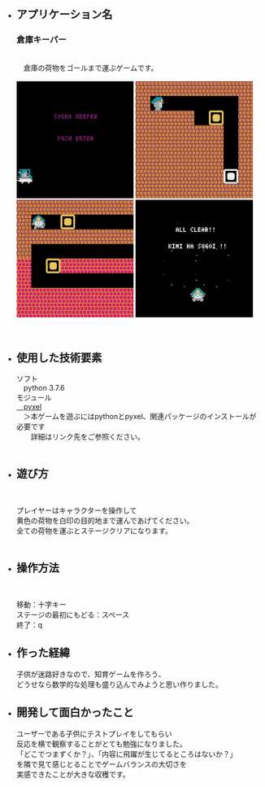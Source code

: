 <ul>
  <li><h2>アプリケーション名</h2></li>
    <p>
      <h3>倉庫キーパー</h3><br>
      <a>&emsp;倉庫の荷物をゴールまで運ぶゲームです。</a><br>
      <br>  
      <a><img src="https://github.com/TSHMT/warehouse_keeper/blob/main/screenshots/gif_title.gif" alt="タイトル.gif" title="タイトル" width="48%" style="max-width:100%;"></a>
      <a><img src="https://github.com/TSHMT/warehouse_keeper/blob/main/screenshots/gif_stage1.gif" alt="ステージ１.gif" title="ステージ１" width="48%" style="max-width:100%;"></a>
      <br>
      <a><img src="https://github.com/TSHMT/warehouse_keeper/blob/main/screenshots/gif_stage2.gif" alt="ステージ2.gif" title="ステージ2" width="48%" style="max-width:100%;"></a>
      <a><img src="https://github.com/TSHMT/warehouse_keeper/blob/main/screenshots/gif_end.gif" alt="エンド.gif" title="エンド" width="48%" style="max-width:100%;"></a>  
    </p>
  <br>
  <li><h2>使用した技術要素</h2></li>
    <a>ソフト</a><br>
    <a>&emsp;python 3.7.6</a><br>
    <a>モジュール</a><br>
    <a href="https://github.com/kitao/pyxel">&emsp;pyxel</a><br>
    <a>&emsp;＞本ゲームを遊ぶにはpythonとpyxel、関連パッケージのインストールが必要です<br>&emsp;&emsp;詳細はリンク先をご参照ください。</a><br>
    <br>
  <li><h2>遊び方</h2></li>
  <br>
    <p>
      <a>
      プレイヤーはキャラクターを操作して<br>
      黄色の荷物を白印の目的地まで運んであげてください。<br>
      全ての荷物を運ぶとステージクリアになります。<br>
      </a><br>
    </p>
  <li><h2>操作方法</h2></li>
  <br>
    <p>
      <a>移動：十字キー</a><br>
      <a>ステージの最初にもどる：スペース</a><br>
      <a>終了：q</a><br>
    </p>
  <li><h2>作った経緯</h2></li>
    <p>
      子供が迷路好きなので、知育ゲームを作ろう、<br>
      どうせなら数学的な処理も盛り込んでみようと思い作りました。<br>
    </p>
  <li><h2>開発して面白かったこと</h2></li>
    <p>
      ユーザーである子供にテストプレイをしてもらい<br>
      反応を横で観察することがとても勉強になりました。<br>
      「どこでつまずくか？」、「内容に飛躍が生じてるところはないか？」<br>
      を隣で見て感じとることでゲームバランスの大切さを<br>
      実感できたことが大きな収穫です。<br>
    </p>
</ul>
　

